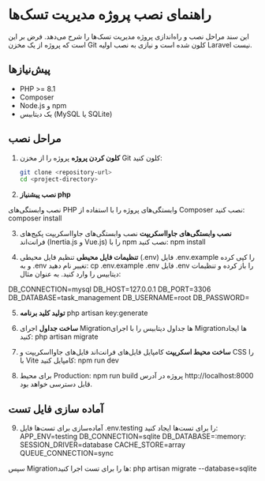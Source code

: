 # راهنمای نصب پروژه مدیریت تسک‌ها

این سند مراحل نصب و راه‌اندازی پروژه مدیریت تسک‌ها را شرح می‌دهد. فرض بر این است که پروژه از یک مخزن Git کلون شده است و نیازی به نصب اولیه Laravel نیست.

## پیش‌نیازها
- PHP >= 8.1
- Composer
- Node.js و npm
- یک دیتابیس (MySQL یا SQLite)

## مراحل نصب

1. **کلون کردن پروژه**
   پروژه را از مخزن Git کلون کنید:
   ```bash
   git clone <repository-url>
   cd <project-directory>

2. **نصب پیشنیاز php**

  نصب وابستگی‌های PHP وابستگی‌های پروژه را با استفاده از Composer نصب کنید:
composer install

3. **نصب وابستگی‌های جاوااسکریپت**
 نصب وابستگی‌های جاوااسکریپت پکیج‌های فرانت‌اند (Inertia.js و Vue.js) را با npm نصب کنید:
npm install

4. **تنظیمات فایل محیطی**
 تنظیم فایل محیطی (.env) فایل .env.example را کپی کرده و به .env تغییر نام دهید:
cp .env.example .env
فایل .env را باز کرده و تنظیمات دیتابیس را وارد کنید. به عنوان مثال:

DB_CONNECTION=mysql
DB_HOST=127.0.0.1
DB_PORT=3306
DB_DATABASE=task_management
DB_USERNAME=root
DB_PASSWORD=

5. **تولید کلید برنامه**
php artisan key:generate

6. **ساخت جداول**
 اجرای Migrationها جداول دیتابیس را با اجرای Migrationها ایجاد کنید:
php artisan migrate

7. **ساخت محیط اسکریپت**
کامپایل فایل‌های فرانت‌اند فایل‌های جاوااسکریپت و CSS را با Vite کامپایل کنید:
npm run dev

8. برای محیط Production:
npm run build
پروژه در آدرس http://localhost:8000 قابل دسترسی خواهد بود.

## آماده سازی فایل تست
9.  آماده‌سازی برای تست‌ها فایل .env.testing را برای تست‌ها ایجاد کنید:
APP_ENV=testing
DB_CONNECTION=sqlite
DB_DATABASE=:memory:
SESSION_DRIVER=database
CACHE_STORE=array
QUEUE_CONNECTION=sync

سپس Migrationها را برای تست اجرا کنید:
php artisan migrate --database=sqlite
